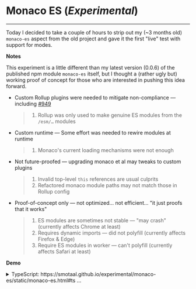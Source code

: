 # Monaco ES (*Experimental*)

---

Today I decided to take a couple of hours to strip out my (~3 months old) `monaco-es` aspect from the old project and gave it the first "live" test with support for modes.


**Notes**
  
This experiment is a little different than my latest version (0.0.6) of the published npm module `monaco-es` itself, but I thought a (rather ugly but) working proof of concept for those who are interested in pushing this idea forward.

- Custom Rollup plugins were needed to mitigate non-compliance — including [#949](https://github.com/Microsoft/monaco-editor/issues/949)
   > 1. Rollup was only used to make genuine ES modules from the `/esm/…` modules

- Custom runtime — Some effort was needed to rewire modules at runtime
   > 1. Monaco's current loading mechanisms were not enough

- Not future-proofed — upgrading monaco et al may tweaks to custom plugins
   > 1. Invalid top-level `this` references are usual culprits
   > 2. Refactored monaco module paths may not match those in Rollup config

- Proof-of-concept only — not optimized… not efficient… "it just proofs that it works"
   > 1. ES modules are sometimes not stable — "may crash" (currently affects Chrome at least)
   > 2. Requires dynamic imports — did not polyfill (currently affects Firefox & Edge)
   > 3. Require ES modules in worker — can't polyfill (currently affects Safari at least)

**Demo**

<details><summary>TypeScript: https://smotaal.github.io/experimental/monaco-es/static/monaco-es.html#ts …</summary>

HTML: https://smotaal.github.io/experimental/monaco-es/static/monaco-es.html#html

CSS: https://smotaal.github.io/experimental/monaco-es/static/monaco-es.html#css

JSON: https://smotaal.github.io/experimental/monaco-es/static/monaco-es.html#json

Basic Modes (same idea as above)
> #bat #bat #coffee #cpp #csharp #csp #dockerfile #fsharp #go #handlebars #ini #java #less #lua #markdown #msdax #mysql #objective-c #pgsql #php #postiats #powershell #pug #python #r #razor #redis #redshift #ruby #rust #sb #scss #solidity #sql #st #swift #ts #vb #xml #yaml

</details>
